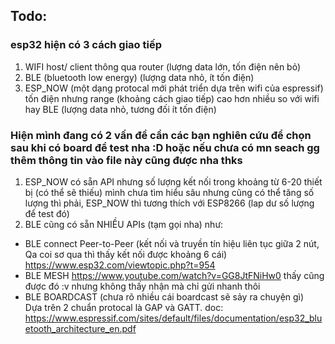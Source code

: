 ## <b>Todo:</b>
### esp32 hiện có 3 cách giao tiếp
1. WIFI host/ client thông qua router  (lượng data lớn, tốn điện nên bỏ) 
2. BLE (bluetooth low energy) (lượng data nhỏ, ít tốn điện)
3. ESP_NOW (một dạng protocal mới phát triển dựa trên wifi của espressif) tốn điện nhưng range (khoảng cách giao tiếp) cao hơn nhiều so với wifi hay BLE (lượng data nhỏ, tương đối ít tốn điện)
### Hiện mình đang có 2 vấn đề cần các bạn nghiên cứu để chọn sau khi có board để test nha :D hoặc nếu chưa có mn seach gg thêm thông tin vào file này cũng được nha thks
1. ESP_NOW có sẵn API nhưng số lượng kết nối trong khoảng từ 6-20 thiết bị (có thể sẽ thiếu) mình chưa tìm hiểu sâu nhưng cũng có thể tăng số lượng thì phải, ESP_NOW thì tương thích với ESP8266 (lap dư số lượng để test đó)
2. BLE cũng có sẵn NHIỀU APIs (tạm gọi nha) như:
- BLE connect Peer-to-Peer (kết nối và truyền tín hiệu liên tục giữa 2 nút, Qa coi sơ qua thì thấy kết nối được khoảng 6 cái) https://www.esp32.com/viewtopic.php?t=954
- BLE MESH
https://www.youtube.com/watch?v=GG8JtFNiHw0 thấy cũng được đó :v nhưng không thấy nhận mà chỉ gửi nhanh thôi 
- BLE BOARDCAST (chưa rõ nhiều cái boardcast sẽ sảy ra chuyện gì)
<br/> Dựa trên 2 chuẩn protocal là GAP và GATT. doc: https://www.espressif.com/sites/default/files/documentation/esp32_bluetooth_architecture_en.pdf 